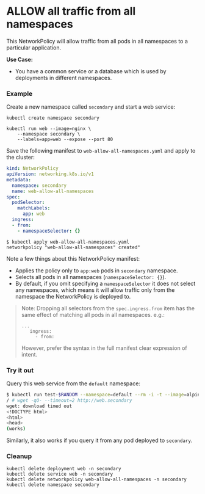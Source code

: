 # ALLOW all traffic from all namespaces

This NetworkPolicy will allow traffic from all pods in all namespaces
to a particular application.

**Use Case:**
- You have a common service or a database which is used by deployments in
  different namespaces.

### Example

Create a new namespace called `secondary` and start a web service:

    kubectl create namespace secondary
    
    kubectl run web --image=nginx \
        --namespace secondary \
        --labels=app=web --expose --port 80

Save the following manifest to `web-allow-all-namespaces.yaml` and apply
to the cluster:

```yaml
kind: NetworkPolicy
apiVersion: networking.k8s.io/v1
metadata:
  namespace: secondary
  name: web-allow-all-namespaces
spec:
  podSelector:
    matchLabels:
      app: web
  ingress:
  - from:
    - namespaceSelector: {}
```

```
$ kubectl apply web-allow-all-namespaces.yaml
networkpolicy "web-allow-all-namespaces" created"
```

Note a few things about this NetworkPolicy manifest:

- Applies the policy only to `app:web` pods in `secondary` namespace.
- Selects all pods in all namespaces (`namespaceSelector: {}`).
- By default, if you omit specifying a `namespaceSelector` it does not select
  any namespaces, which means it will allow traffic only from the namespace
  the NetworkPolicy is deployed to.

> Note: Dropping all selectors from the `spec.ingress.from` item has the same
> effect of matching all pods in all namespaces. e.g.:
>
>     ...
>        ingress:
>          - from:
>
> However, prefer the syntax in the full manifest clear expression of intent.


### Try it out

Query this web service from the `default` namespace:

```sh
$ kubectl run test-$RANDOM --namespace=default --rm -i -t --image=alpine -- sh
/ # wget -qO- --timeout=2 http://web.secondary
wget: download timed out
<!DOCTYPE html>
<html>
<head>
(works)
```

Similarly, it also works if you query it from any pod deployed to `secondary`.

### Cleanup

    kubectl delete deployment web -n secondary
    kubectl delete service web -n secondary
    kubectl delete networkpolicy web-allow-all-namespaces -n secondary
    kubectl delete namespace secondary
